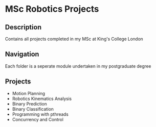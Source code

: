 # MSc Robotics Projects

## Description
Contains all projects completed in my MSc at King's College London

## Navigation
Each folder is a seperate module undertaken in my postgraduate degree

## Projects
- Motion Planning
- Robotics Kinematics Analysis
- Binary Prediction
- Binary Classification
- Programming with pthreads
- Concurrency and Control
